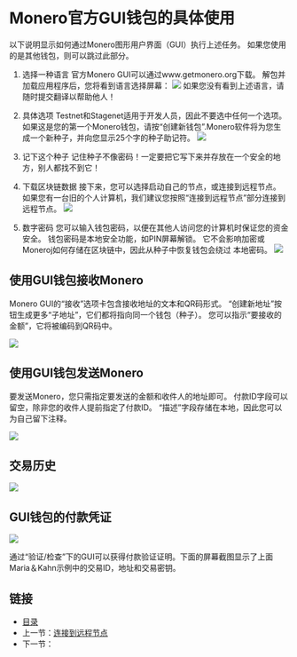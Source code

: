 # Monero官方GUI钱包的具体使用

以下说明显示如何通过Monero图形用户界面（GUI）执行上述任务。 如果您使用的是其他钱包，则可以跳过此部分。

1. 选择一种语言
官方Monero GUI可以通过www.getmonero.org下载。 解包并加载应用程序后，您将看到语言选择屏幕：
![](https://github.com/Sarlor/mastering_monero/blob/master/images/languages.png)
如果您没有看到上述语言，请随时提交翻译以帮助他人！

2. 具体选项
Testnet和Stagenet适用于开发人员，因此不要选中任何一个选项。 如果这是您的第一个Monero钱包，请按“创建新钱包”.Monero软件将为您生成一个新种子，并向您显示25个字的种子助记符。
![](https://github.com/Sarlor/mastering_monero/blob/master/images/create_wallet.png)

3. 记下这个种子
记住种子不像密码！一定要把它写下来并存放在一个安全的地方，别人都找不到它！

4. 下载区块链数据
接下来，您可以选择启动自己的节点，或连接到远程节点。
如果您有一台旧的个人计算机，我们建议您按照“连接到远程节点”部分连接到远程节点。
![](https://github.com/Sarlor/mastering_monero/blob/master/images/daemon_settings.png)

5. 数字密码
您可以输入钱包密码，以便在其他人访问您的计算机时保证您的资金安全。 钱包密码是本地安全功能，如PIN屏幕解锁。 它不会影响加密或Moneroj如何存储在区块链中，因此从种子中恢复钱包会绕过
本地密码。
![](https://github.com/Sarlor/mastering_monero/blob/master/images/password_box.png)

## 使用GUI钱包接收Monero

Monero GUI的“接收”选项卡包含接收地址的文本和QR码形式。 “创建新地址”按钮生成更多“子地址”，它们都将指向同一个钱包（种子）。 您可以指示“要接收的金额”，它将被编码到QR码中。

![](https://github.com/Sarlor/mastering_monero/blob/master/images/receive_monero.png)

## 使用GUI钱包发送Monero

要发送Monero，您只需指定要发送的金额和收件人的地址即可。 付款ID字段可以留空，除非您的收件人提前指定了付款ID。 “描述”字段存储在本地，因此您可以为自己留下注释。

![](https://github.com/Sarlor/mastering_monero/blob/master/images/send.png)

## 交易历史

![](https://github.com/Sarlor/mastering_monero/blob/master/images/transaction_history.png)

## GUI钱包的付款凭证

![](https://github.com/Sarlor/mastering_monero/blob/master/images/checking.png)

通过“验证/检查”下的GUI可以获得付款验证证明。下面的屏幕截图显示了上面Maria＆Kahn示例中的交易ID，地址和交易密钥。

## 链接

- [目录](directory.md)
- 上一节：[连接到远程节点](02.5.md)
- 下一节：[](03.1.md)
